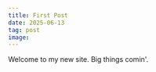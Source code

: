 ```yaml
---
title: First Post
date: 2025-06-13
tag: post
image:
---
```


Welcome to my new site. Big things comin'.
